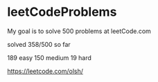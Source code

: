 # leetCodeProblems
My goal is to solve 500 problems at leetCode.com

solved 358/500 so far

189 easy
150 medium
19 hard


https://leetcode.com/olsh/

